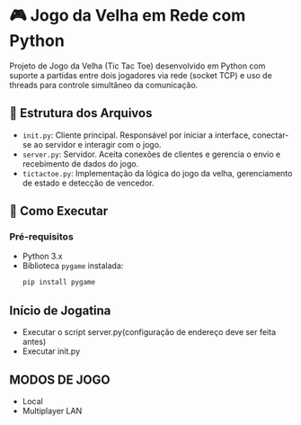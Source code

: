 # 🎮 Jogo da Velha em Rede com Python

Projeto de Jogo da Velha (Tic Tac Toe) desenvolvido em Python com suporte a partidas entre dois jogadores via rede (socket TCP) e uso de threads para controle simultâneo da comunicação.

## 📁 Estrutura dos Arquivos

- `init.py`: Cliente principal. Responsável por iniciar a interface, conectar-se ao servidor e interagir com o jogo.
- `server.py`: Servidor. Aceita conexões de clientes e gerencia o envio e recebimento de dados do jogo.
- `tictactoe.py`: Implementação da lógica do jogo da velha, gerenciamento de estado e detecção de vencedor.

## 🚀 Como Executar

### Pré-requisitos

- Python 3.x
- Biblioteca `pygame` instalada:
  ```bash
  pip install pygame

## Início de Jogatina
- Executar o script server.py(configuração de endereço deve ser feita antes)
- Executar init.py

## MODOS DE JOGO

- Local
- Multiplayer LAN


 
